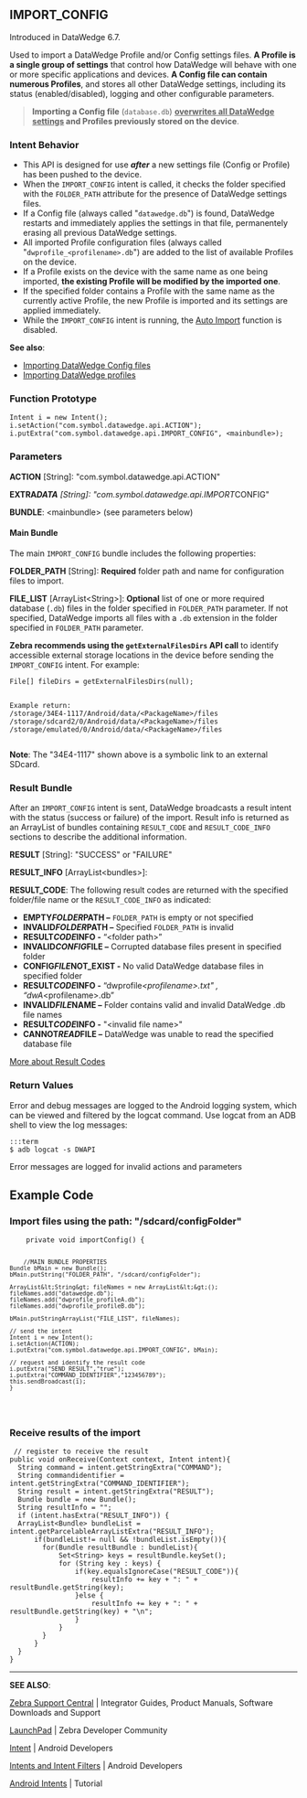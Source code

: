 <h2 id="import_config">IMPORT_CONFIG</h2>
<p>Introduced in DataWedge 6.7.</p>
<p>Used to import a DataWedge Profile and/or Config settings files. <strong>A Profile is a single group of settings</strong> that control how DataWedge will behave with one or more specific applications and devices. <strong>A Config file can contain numerous Profiles</strong>, and stores all other DataWedge settings, including its status (enabled/disabled), logging and other configurable parameters.</p>
<blockquote>
  <p><strong>Importing a Config file</strong> (<code>database.db</code>) <strong><u>overwrites all DataWedge settings</u> and Profiles previously stored on the device</strong>. </p>
</blockquote>
<h3 id="intentbehavior">Intent Behavior</h3>
<ul>
<li>This API is designed for use <strong><em>after</em></strong> a new settings file (Config or Profile) has been pushed to the device.  </li>
<li>When the <code>IMPORT_CONFIG</code> intent is called, it checks the folder specified with the <code>FOLDER_PATH</code> attribute for the presence of DataWedge settings files. </li>
<li>If a Config file (always called "<code>datawedge.db</code>") is found, DataWedge restarts and immediately applies the settings in that file, permanentely erasing all previous DataWedge settings. </li>
<li>All imported Profile configuration files (always called "<code>dwprofile_&lt;profilename&gt;.db</code>") are added to the list of available Profiles on the device. </li>
<li>If a Profile exists on the device with the same name as one being imported, <strong>the existing Profile will be modified by the imported one</strong>.</li>
<li>If the specified folder contains a Profile with the same name as the currently active Profile, the new Profile is imported and its settings are applied immediately.</li>
<li>While the <code>IMPORT_CONFIG</code> intent is running, the <a href="../settings/#autoimport">Auto Import</a> function is disabled. </li>
</ul>
<p><strong>See also</strong>: </p>
<ul>
<li><a href="../../settings/#importaconfig">Importing DataWedge Config files</a></li>
<li><a href="../../settings/#importaprofile">Importing DataWedge profiles</a></li>
</ul>
<h3 id="functionprototype">Function Prototype</h3>
<pre><code>Intent i = new Intent();
i.setAction("com.symbol.datawedge.api.ACTION");
i.putExtra("com.symbol.datawedge.api.IMPORT_CONFIG", &lt;mainbundle&gt;);
</code></pre>
<h3 id="parameters">Parameters</h3>
<p><strong>ACTION</strong> [String]: "com.symbol.datawedge.api.ACTION"</p>
<p><strong>EXTRA<em>DATA</strong> [String]: "com.symbol.datawedge.api.IMPORT</em>CONFIG"</p>
<p><strong>BUNDLE</strong>: &lt;mainbundle&gt; (see parameters below)</p>
<h4 id="mainbundle">Main Bundle</h4>
<p>The main <code>IMPORT_CONFIG</code> bundle includes the following properties:</p>
<p><strong>FOLDER_PATH</strong> [String]: <strong>Required</strong> folder path and name for configuration files to import. </p>
<p><strong>FILE_LIST</strong> [ArrayList&lt;String&gt;]: <strong>Optional</strong> list of one or more required database (<code>.db</code>) files in the folder specified in <code>FOLDER_PATH</code> parameter. If not specified, DataWedge imports all files with a <code>.db</code> extension in the folder specified in <code>FOLDER_PATH</code> parameter. </p>
<p><strong>Zebra recommends using the <code>getExternalFilesDirs</code> API call</strong> to identify accessible external storage locations in the device before sending the <code>IMPORT_CONFIG</code> intent. For example: </p>
<pre><code>File[] fileDirs = getExternalFilesDirs(null);

Example return:
/storage/34E4-1117/Android/data/&lt;PackageName&gt;/files
/storage/sdcard2/0/Android/data/&lt;PackageName&gt;/files
/storage/emulated/0/Android/data/&lt;PackageName&gt;/files
</code></pre>
<p><strong>Note</strong>: The "34E4-1117" shown above is a symbolic link to an external SDcard. </p>
<h3 id="resultbundle">Result Bundle</h3>
<p>After an <code>IMPORT_CONFIG</code> intent is sent, DataWedge broadcasts a result intent with the  status (success or failure) of the import. Result info is returned as an ArrayList of bundles containing <code>RESULT_CODE</code> and <code>RESULT_CODE_INFO</code> sections to describe the additional information.</p>
<p><strong>RESULT</strong> [String]: "SUCCESS" or "FAILURE"</p>
<p><strong>RESULT_INFO</strong> [ArrayList&lt;bundles&gt;]: </p>
<p><strong>RESULT_CODE</strong>: The following result codes are returned with the specified folder/file name or the <code>RESULT_CODE_INFO</code> as indicated:</p>
<ul>
<li><strong>EMPTY<em>FOLDER</em>PATH –</strong> <code>FOLDER_PATH</code> is empty or not specified</li>
<li><strong>INVALID<em>FOLDER</em>PATH –</strong> Specified <code>FOLDER_PATH</code> is invalid</li>
<li><strong>RESULT<em>CODE</em>INFO -</strong> “&lt;folder path&gt;”</li>
<li><strong>INVALID<em>CONFIG</em>FILE –</strong> Corrupted database files present in specified folder</li>
<li><strong>CONFIG<em>FILE</em>NOT_EXIST -</strong> No valid DataWedge database files in specified folder</li>
<li><strong>RESULT<em>CODE</em>INFO -</strong> “dwprofile<em>&lt;profilename&gt;.txt" , “dwA</em>&lt;profilename&gt;.db”</li>
<li><strong>INVALID<em>FILE</em>NAME –</strong> Folder contains valid and invalid DataWedge .db file names</li>
<li><strong>RESULT<em>CODE</em>INFO -</strong> "&lt;invalid file name&gt;"</li>
<li><strong>CANNOT<em>READ</em>FILE –</strong> DataWedge was unable to read the specified database file</li>
</ul>
<p><a href="../resultinfo">More about Result Codes</a>  </p>
<h3 id="returnvalues">Return Values</h3>
<p>Error and debug messages are logged to the Android logging system, which can be viewed and filtered by the logcat command. Use logcat from an ADB shell to view the log messages:</p>
<pre><code>:::term
$ adb logcat -s DWAPI
</code></pre>
<p>Error messages are logged for invalid actions and parameters</p>
<h2 id="examplecode">Example Code</h2>
<h3 id="importfilesusingthepathsdcardconfigfolder">Import files using the path: "/sdcard/configFolder"</h3>
<pre><code>    private void importConfig() { 

        //MAIN BUNDLE PROPERTIES
    Bundle bMain = new Bundle();
    bMain.putString("FOLDER_PATH", "/sdcard/configFolder");

    ArrayList&lt;String&gt; fileNames = new ArrayList&lt;&gt;();
    fileNames.add("datawedge.db");
    fileNames.add("dwprofile_profileA.db");
    fileNames.add("dwprofile_profileB.db");

    bMain.putStringArrayList("FILE_LIST", fileNames);

    // send the intent
    Intent i = new Intent();
    i.setAction(ACTION);
    i.putExtra("com.symbol.datawedge.api.IMPORT_CONFIG", bMain);

    // request and identify the result code
    i.putExtra("SEND_RESULT","true");
    i.putExtra("COMMAND_IDENTIFIER","123456789");
    this.sendBroadcast(i);
    }
</code></pre>
<h3 id="receiveresultsoftheimport">Receive results of the import</h3>
<pre><code> // register to receive the result
public void onReceive(Context context, Intent intent){
  String command = intent.getStringExtra("COMMAND");
  String commandidentifier = intent.getStringExtra("COMMAND_IDENTIFIER");
  String result = intent.getStringExtra("RESULT");
  Bundle bundle = new Bundle();
  String resultInfo = "";
  if (intent.hasExtra("RESULT_INFO")) {
  ArrayList&lt;Bundle&gt; bundleList = intent.getParcelableArrayListExtra("RESULT_INFO");                    
      if(bundleList!= null &amp;&amp; !bundleList.isEmpty()){
        for(Bundle resultBundle : bundleList){
            Set&lt;String&gt; keys = resultBundle.keySet();
            for (String key : keys) {
                if(key.equalsIgnoreCase("RESULT_CODE")){
                    resultInfo += key + ": " + resultBundle.getString(key);
                }else {
                    resultInfo += key + ": " + resultBundle.getString(key) + "\n";
                }
            }
        }
      }
  } 
}
</code></pre>
<hr />
<p><strong>SEE ALSO</strong>:</p>
<p><a href="https://www.zebra.com/us/en/support-downloads.html">Zebra Support Central</a> | Integrator Guides, Product Manuals, Software Downloads and Support</p>
<p><a href="https://developer.zebra.com/welcome">LaunchPad</a> | Zebra Developer Community</p>
<p><a href="https://developer.android.com/reference/android/content/Intent.html">Intent</a> | Android Developers</p>
<p><a href="http://developer.android.com/guide/components/intents-filters.html">Intents and Intent Filters</a> | Android Developers</p>
<p><a href="http://www.vogella.com/tutorials/AndroidIntent/article.html">Android Intents</a> | Tutorial</p>